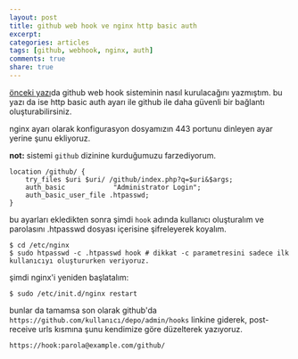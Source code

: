 ```yaml
---
layout: post
title: github web hook ve nginx http basic auth
excerpt:
categories: articles
tags: [github, webhook, nginx, auth]
comments: true
share: true
---
```


[önceki yazı](http://ecylmz.com/106/github-web-hook-sistemi-ve-post-receive-urls/)da
github web hook sisteminin nasıl kurulacağını yazmıştım. bu yazı da ise http
basic auth ayarı ile github ile daha güvenli bir bağlantı oluşturabilirsiniz.

nginx ayarı olarak konfigurasyon dosyamızın 443 portunu dinleyen ayar yerine şunu ekliyoruz.

**not:** sistemi `github` dizinine kurduğumuzu farzediyorum.

	location /github/ {
		try_files $uri $uri/ /github/index.php?q=$uri&$args;
		auth_basic            "Administrator Login";
		auth_basic_user_file .htpasswd;
	}

bu ayarları ekledikten sonra şimdi `hook` adında kullanıcı oluşturalım ve
parolasını .htpasswd dosyası içerisine şifreleyerek koyalım.

	$ cd /etc/nginx
	$ sudo htpasswd -c .htpasswd hook # dikkat -c parametresini sadece ilk kullanıcıyı oluştururken veriyoruz.

şimdi nginx'i yeniden başlatalım:

	$ sudo /etc/init.d/nginx restart

bunlar da tamamsa son olarak github'da `https://github.com/kullanıcı/depo/admin/hooks`
linkine giderek, post-receive urls kısmına şunu kendimize göre düzelterek yazıyoruz.

	https://hook:parola@example.com/github/
